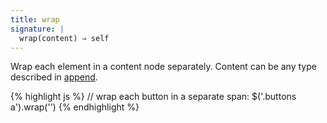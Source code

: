 ```yaml
---
title: wrap
signature: |
  wrap(content) ⇒ self
---
```


Wrap each element in a content node separately. Content can be any type
described in [append](#append).

{% highlight js %}
// wrap each button in a separate span:
$('.buttons a').wrap('<span></span>')
{% endhighlight %}
